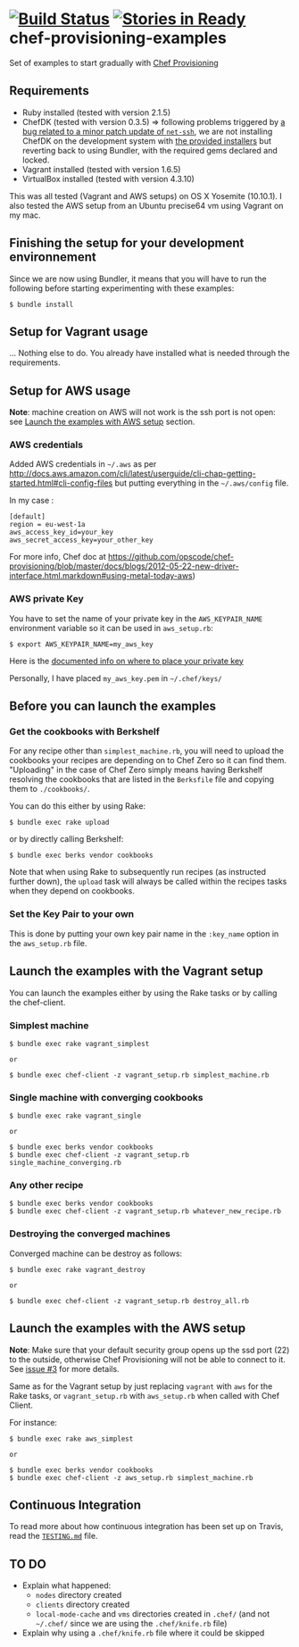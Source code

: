[![Build Status](https://secure.travis-ci.org/esciara/chef-provisioning-examples.svg?branch=master)](https://travis-ci.org/esciara/chef-provisioning-examples)
[![Stories in Ready](https://badge.waffle.io/esciara/chef-provisioning-examples.png?label=ready&title=Ready)](https://waffle.io/esciara/chef-provisioning-examples)
chef-provisioning-examples
==========================

Set of examples to start gradually with [Chef Provisioning](https://github.com/opscode/chef-provisioning)

## Requirements

* Ruby installed (tested with version 2.1.5)
* ChefDK (tested with version 0.3.5) => following problems triggered by [a bug related to a minor patch update of `net-ssh`](https://github.com/opscode/chef-provisioning/issues/263), we are not installing ChefDK on the development system with [the provided installers](https://downloads.chef.io/chef-dk/) but reverting back to using Bundler, with the required gems declared and locked.
* Vagrant installed (tested with version 1.6.5)
* VirtualBox installed (tested with version 4.3.10)

This was all tested (Vagrant and AWS setups) on OS X Yosemite (10.10.1). I also tested the AWS setup from an Ubuntu precise64 vm using Vagrant on my mac.

## Finishing the setup for your development environnement

Since we are now using Bundler, it means that you will have to run the following before starting experimenting with these examples:
```
$ bundle install
```

## Setup for Vagrant usage

... Nothing else to do. You already have installed what is needed through the requirements.

## Setup for AWS usage

**Note**: machine creation on AWS will not work is the ssh port is not open: see [Launch the examples with AWS setup](#launch-the-examples-with-aws-setup) section.

### AWS credentials

Added AWS credentials in `~/.aws` as per http://docs.aws.amazon.com/cli/latest/userguide/cli-chap-getting-started.html#cli-config-files but putting everything in the `~/.aws/config` file.

In my case :

```
[default]
region = eu-west-1a
aws_access_key_id=your_key
aws_secret_access_key=your_other_key
```

For more info, Chef doc at https://github.com/opscode/chef-provisioning/blob/master/docs/blogs/2012-05-22-new-driver-interface.html.markdown#using-metal-today-aws)

### AWS private Key

You have to set the name of your private key in the `AWS_KEYPAIR_NAME` environment variable so it can be used in `aws_setup.rb`:

```
$ export AWS_KEYPAIR_NAME=my_aws_key
```

Here is the [documented info on where to place your private key](https://github.com/opscode/chef-provisioning/blob/master/docs/blogs/2012-05-22-new-driver-interface.html.markdown#private-keys)

Personally, I have placed `my_aws_key.pem` in `~/.chef/keys/`

## Before you can launch the examples

### Get the cookbooks with Berkshelf

For any recipe other than `simplest_machine.rb`, you will need to upload the cookbooks your recipes are depending on to Chef Zero so it can find them. "Uploading" in the case of Chef Zero simply means having Berkshelf resolving the cookbooks that are listed in the `Berksfile` file and copying them to `./cookbooks/`.

You can do this either by using Rake:

`$ bundle exec rake upload`

or by directly calling Berkshelf:

`$ bundle exec berks vendor cookbooks`

Note that when using Rake to subsequently run recipes (as instructed further down), the `upload` task will always be called within the recipes tasks when they depend on cookbooks.

### Set the Key Pair to your own

This is done by putting your own key pair name in the `:key_name` option in the `aws_setup.rb` file.

## Launch the examples with the Vagrant setup 

You can launch the examples either by using the Rake tasks or by calling the chef-client.

### Simplest machine

```
$ bundle exec rake vagrant_simplest

or

$ bundle exec chef-client -z vagrant_setup.rb simplest_machine.rb
```
### Single machine with converging cookbooks

```
$ bundle exec rake vagrant_single

or

$ bundle exec berks vendor cookbooks
$ bundle exec chef-client -z vagrant_setup.rb single_machine_converging.rb
```

### Any other recipe

```
$ bundle exec berks vendor cookbooks
$ bundle exec chef-client -z vagrant_setup.rb whatever_new_recipe.rb
```

### Destroying the converged machines
Converged machine can be destroy as follows:

```
$ bundle exec rake vagrant_destroy

or

$ bundle exec chef-client -z vagrant_setup.rb destroy_all.rb
```

## Launch the examples with the AWS setup 

**Note**: Make sure that your default security group opens up the ssd port (22) to the outside, otherwise Chef Provisioning will not be able to connect to it. See [issue #3](https://github.com/esciara/chef-provisioning-examples/issues/3) for more details.

Same as for the Vagrant setup by just replacing `vagrant` with `aws` for the Rake tasks, or `vagrant_setup.rb` with `aws_setup.rb` when called with Chef Client.

For instance:

```
$ bundle exec rake aws_simplest

or

$ bundle exec berks vendor cookbooks
$ bundle exec chef-client -z aws_setup.rb simplest_machine.rb
```

## Continuous Integration

To read more about how continuous integration has been set up on Travis, read the [`TESTING.md`](TESTING.md) file.

## TO DO

* Explain what happened: 
  * `nodes` directory created
  * `clients` directory created
  * `local-mode-cache` and `vms` directories created in `.chef/` (and not `~/.chef/` since we are using the `.chef/knife.rb` file)
* Explain why using a `.chef/knife.rb` file where it could be skipped
